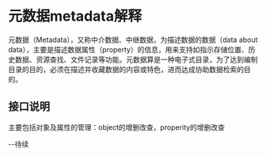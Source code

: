 <!--
 * @Author: your name
 * @Date: 2021-07-18 14:07:33
 * @LastEditTime: 2021-07-18 14:11:57
 * @LastEditors: Please set LastEditors
 * @Description: In User Settings Edit
 * @FilePath: \SolidPollutionItem\tmp\api\home\metadata\metadata_readme.md
-->

# 元数据metadata解释

元数据（Metadata），又称中介数据、中继数据，为描述数据的数据（data about data），主要是描述数据属性（property）的信息，用来支持如指示存储位置、历史数据、资源查找、文件记录等功能。元数据算是一种电子式目录，为了达到编制目录的目的，必须在描述并收藏数据的内容或特色，进而达成协助数据检索的目的。

## 接口说明

主要包括对象及属性的管理：object的增删改查，properity的增删改查

--待续
